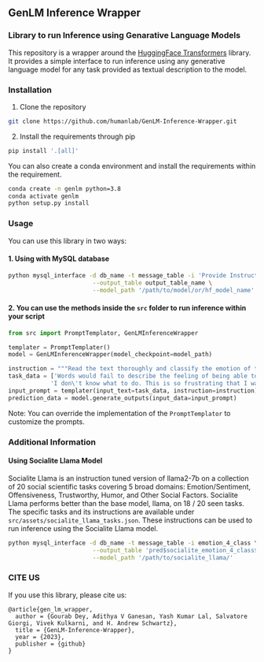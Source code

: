 ## GenLM Inference Wrapper
### Library to run Inference using Genarative Language Models 

This repository is a wrapper around the [HuggingFace Transformers](https://www.github.com/huggingface/transformers) library. It provides a simple interface to run inference using any generative language model for any task provided as textual description to the model. 


### Installation

1. Clone the repository

```bash
git clone https://github.com/humanlab/GenLM-Inference-Wrapper.git
```

2. Install the requirements through pip

```bash
pip install '.[all]'
```

You can also create a conda environment and install the requirements within the requirement.

```bash
conda create -n genlm python=3.8
conda activate genlm
python setup.py install
```

### Usage

You can use this library in two ways:

#### 1. Using with MySQL database

```bash
python mysql_interface -d db_name -t message_table -i 'Provide Instructions here' \
                        --output_table output_table_name \
                        --model_path '/path/to/model/or/hf_model_name' 
```

#### 2. You can use the methods inside the `src` folder to run inference within your script

```python
from src import PromptTemplator, GenLMInferenceWrapper

templater = PromptTemplater()
model = GenLMInferenceWrapper(model_checkpoint=model_path)

instruction = """Read the text thoroughly and classify the emotion of the text as one of the following: anger, fear, joy, and sadness."""
task_data = ['Words would fail to describe the feeling of being able to see the Taj Mahal for the first time. It was a surreal experience.', 
            'I don\'t know what to do. This is so frustrating that I want to break my phone to pieces.']
input_prompt = templater(input_text=task_data, instruction=instruction)
prediction_data = model.generate_outputs(input_data=input_prompt)
```

Note: You can override the implementation of the `PromptTemplator` to customize the prompts.


### Additional Information

#### Using Socialite Llama Model

Socialite Llama is an instruction tuned version of llama2-7b on a collection of 20 social scientific tasks covering 5 broad domains: Emotion/Sentiment, Offensiveness, Trustworthy, Humor, and Other Social Factors. Socialite Llama performs better than the base model, llama, on 18 / 20 seen tasks. The specific tasks and its instructions are available under `src/assets/socialite_llama_tasks.json`. These instructions can be used to run inference using the Socialite Llama model. 

```bash  
python mysql_interface -d db_name -t message_table -i emotion_4_class \
                        --output_table 'pred$socialite_emotion_4_class$message_table$message_id' \
                        --model_path '/path/to/socialite_llama/' 
```


### CITE US

If you use this library, please cite us:

```
@article{gen_lm_wrapper,
  author = {Gourab Dey, Adithya V Ganesan, Yash Kumar Lal, Salvatore Giorgi, Vivek Kulkarni, and H. Andrew Schwartz},
  title = {GenLM-Inference-Wrapper},
  year = {2023},
  publisher = {github}
}
```